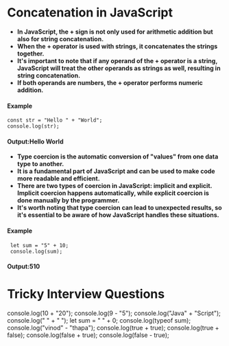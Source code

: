 # Concatenation in JavaScript
- **In JavaScript, the + sign is not only used for arithmetic addition but also for string concatenation.**
- **When the + operator is used with strings, it concatenates the strings together.**
- **It's important to note that if any operand of the + operator is a string, JavaScript will treat the other operands as strings as well, resulting in string concatenation.**
- **If both operands are numbers, the + operator performs numeric addition.**
#### Example
```
const str = "Hello " + "World";
console.log(str);
```
#### Output:Hello World
- **Type coercion is the automatic conversion of "values" from one data type to another.**
- **It is a fundamental part of JavaScript and can be used to make code more readable and efficient.**
- **There are two types of coercion in JavaScript: implicit and explicit. Implicit coercion happens automatically, while explicit coercion is done manually by the programmer.**
- **It's worth noting that type coercion can lead to unexpected results, so it's essential to be aware of how JavaScript handles these situations.**
#### Example
```
 let sum = "5" + 10;
 console.log(sum);
```
#### Output:510

# Tricky Interview Questions
console.log(10 + "20");
console.log(9 - "5");
console.log("Java" + "Script");
console.log(" " + " ");
let sum = " " + 0;
console.log(typeof sum);
console.log("vinod" - "thapa");
console.log(true + true);
console.log(true + false);
console.log(false + true);
console.log(false - true);
